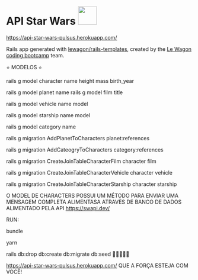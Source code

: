 # API Star Wars <img src="https://cdn.worldvectorlogo.com/logos/star-wars-4.svg" width="50" height="50">

https://api-star-wars-pulsus.herokuapp.com/

Rails app generated with [lewagon/rails-templates](https://github.com/lewagon/rails-templates), created by the [Le Wagon coding bootcamp](https://www.lewagon.com) team.

⭐ MODELOS ⭐

rails g model character name height mass birth_year

rails g model planet name rails g model film title

rails g model vehicle name model 

rails g model starship name model 

rails g model category name 

rails g migration AddPlanetToCharacters planet:references 

rails g migration AddCateogryToCharacters category:references

rails g migration CreateJoinTableCharacterFilm character film 

rails g migration CreateJoinTableCharacterVehicle character vehicle 

rails g migration CreateJoinTableCharacterStarship character starship

O MODEL DE CHARACTERS POSSUI UM MÉTODO PARA ENVIAR UMA MENSAGEM COMPLETA ALIMENTASA ATRAVÈS DE BANCO DE DADOS ALIMENTADO PELA API https://swapi.dev/

RUN:

bundle

yarn

rails db:drop db:create db:migrate db:seed 🌱🌱🌱🌱🌱

https://api-star-wars-pulsus.herokuapp.com/
QUE A FORÇA ESTEJA COM VOCÊ!
